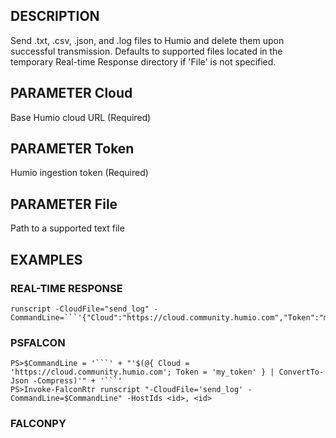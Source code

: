 ## DESCRIPTION
Send .txt, .csv, .json, and .log files to Humio and delete them upon successful transmission. Defaults to
supported files located in the temporary Real-time Response directory if 'File' is not specified.

## PARAMETER Cloud
Base Humio cloud URL (Required)

## PARAMETER Token
Humio ingestion token (Required)

## PARAMETER File
Path to a supported text file

## EXAMPLES

### REAL-TIME RESPONSE
```
runscript -CloudFile="send_log" -CommandLine=```'{"Cloud":"https://cloud.community.humio.com","Token":"my_token"}'```
```
### PSFALCON
```
PS>$CommandLine = '```' + "'$(@{ Cloud = 'https://cloud.community.humio.com'; Token = 'my_token' } | ConvertTo-Json -Compress)'" + '```'
PS>Invoke-FalconRtr runscript "-CloudFile='send_log' -CommandLine=$CommandLine" -HostIds <id>, <id>
```
### FALCONPY